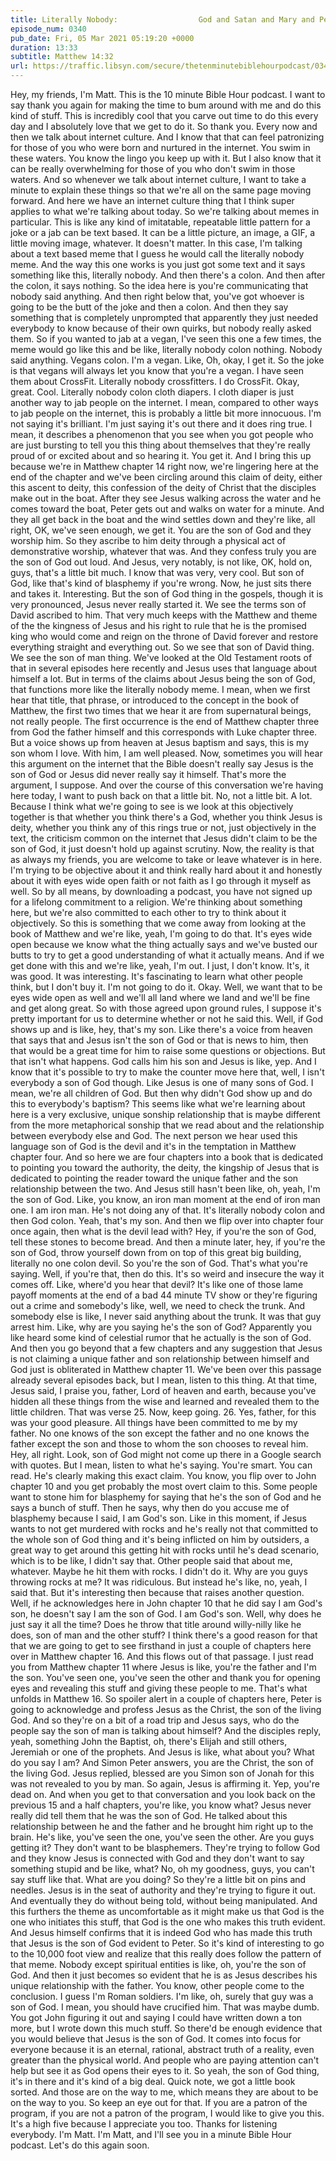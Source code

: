 ```yaml
---
title: Literally Nobody:                  God and Satan and Mary and Peter and Demons and Some Rando Soldier: Jesus Is the Son of God
episode_num: 0340
pub_date: Fri, 05 Mar 2021 05:19:20 +0000
duration: 13:33
subtitle: Matthew 14:32
url: https://traffic.libsyn.com/secure/thetenminutebiblehourpodcast/0340_-_Literally_Nobody-__________________God_and_Satan_and_Mary_and_Peter_and_Demons_and_Some_Rando_Soldier-_Jesus_Is_the_Son_of_God.mp3
---
```


 Hey, my friends, I'm Matt. This is the 10 minute Bible Hour podcast. I want to say thank you again for making the time to bum around with me and do this kind of stuff. This is incredibly cool that you carve out time to do this every day and I absolutely love that we get to do it. So thank you. Every now and then we talk about internet culture. And I know that that can feel patronizing for those of you who were born and nurtured in the internet. You swim in these waters. You know the lingo you keep up with it. But I also know that it can be really overwhelming for those of you who don't swim in those waters. And so whenever we talk about internet culture, I want to take a minute to explain these things so that we're all on the same page moving forward. And here we have an internet culture thing that I think super applies to what we're talking about today. So we're talking about memes in particular. This is like any kind of imitatable, repeatable little pattern for a joke or a jab can be text based. It can be a little picture, an image, a GIF, a little moving image, whatever. It doesn't matter. In this case, I'm talking about a text based meme that I guess he would call the literally nobody meme. And the way this one works is you just got some text and it says something like this, literally nobody. And then there's a colon. And then after the colon, it says nothing. So the idea here is you're communicating that nobody said anything. And then right below that, you've got whoever is going to be the butt of the joke and then a colon. And then they say something that is completely unprompted that apparently they just needed everybody to know because of their own quirks, but nobody really asked them. So if you wanted to jab at a vegan, I've seen this one a few times, the meme would go like this and be like, literally nobody colon nothing. Nobody said anything. Vegans colon. I'm a vegan. Like, Oh, okay, I get it. So the joke is that vegans will always let you know that you're a vegan. I have seen them about CrossFit. Literally nobody crossfitters. I do CrossFit. Okay, great. Cool. Literally nobody colon cloth diapers. I cloth diaper is just another way to jab people on the internet. I mean, compared to other ways to jab people on the internet, this is probably a little bit more innocuous. I'm not saying it's brilliant. I'm just saying it's out there and it does ring true. I mean, it describes a phenomenon that you see when you got people who are just bursting to tell you this thing about themselves that they're really proud of or excited about and so hearing it. You get it. And I bring this up because we're in Matthew chapter 14 right now, we're lingering here at the end of the chapter and we've been circling around this claim of deity, either this ascent to deity, this confession of the deity of Christ that the disciples make out in the boat. After they see Jesus walking across the water and he comes toward the boat, Peter gets out and walks on water for a minute. And they all get back in the boat and the wind settles down and they're like, all right, OK, we've seen enough, we get it. You are the son of God and they worship him. So they ascribe to him deity through a physical act of demonstrative worship, whatever that was. And they confess truly you are the son of God out loud. And Jesus, very notably, is not like, OK, hold on, guys, that's a little bit much. I know that was very, very cool. But son of God, like that's kind of blasphemy if you're wrong. Now, he just sits there and takes it. Interesting. But the son of God thing in the gospels, though it is very pronounced, Jesus never really started it. We see the terms son of David ascribed to him. That very much keeps with the Matthew and theme of the the kingness of Jesus and his right to rule that he is the promised king who would come and reign on the throne of David forever and restore everything straight and everything out. So we see that son of David thing. We see the son of man thing. We've looked at the Old Testament roots of that in several episodes here recently and Jesus uses that language about himself a lot. But in terms of the claims about Jesus being the son of God, that functions more like the literally nobody meme. I mean, when we first hear that title, that phrase, or introduced to the concept in the book of Matthew, the first two times that we hear it are from supernatural beings, not really people. The first occurrence is the end of Matthew chapter three from God the father himself and this corresponds with Luke chapter three. But a voice shows up from heaven at Jesus baptism and says, this is my son whom I love. With him, I am well pleased. Now, sometimes you will hear this argument on the internet that the Bible doesn't really say Jesus is the son of God or Jesus did never really say it himself. That's more the argument, I suppose. And over the course of this conversation we're having here today, I want to push back on that a little bit. No, not a little bit. A lot. Because I think what we're going to see is we look at this objectively together is that whether you think there's a God, whether you think Jesus is deity, whether you think any of this rings true or not, just objectively in the text, the criticism common on the internet that Jesus didn't claim to be the son of God, it just doesn't hold up against scrutiny. Now, the reality is that as always my friends, you are welcome to take or leave whatever is in here. I'm trying to be objective about it and think really hard about it and honestly about it with eyes wide open faith or not faith as I go through it myself as well. So by all means, by downloading a podcast, you have not signed up for a lifelong commitment to a religion. We're thinking about something here, but we're also committed to each other to try to think about it objectively. So this is something that we come away from looking at the book of Matthew and we're like, yeah, I'm going to do that. It's eyes wide open because we know what the thing actually says and we've busted our butts to try to get a good understanding of what it actually means. And if we get done with this and we're like, yeah, I'm out. I just, I don't know. It's, it was good. It was interesting. It's fascinating to learn what other people think, but I don't buy it. I'm not going to do it. Okay. Well, we want that to be eyes wide open as well and we'll all land where we land and we'll be fine and get along great. So with those agreed upon ground rules, I suppose it's pretty important for us to determine whether or not he said this. Well, if God shows up and is like, hey, that's my son. Like there's a voice from heaven that says that and Jesus isn't the son of God or that is news to him, then that would be a great time for him to raise some questions or objections. But that isn't what happens. God calls him his son and Jesus is like, yep. And I know that it's possible to try to make the counter move here that, well, I isn't everybody a son of God though. Like Jesus is one of many sons of God. I mean, we're all children of God. But then why didn't God show up and do this to everybody's baptism? This seems like what we're learning about here is a very exclusive, unique sonship relationship that is maybe different from the more metaphorical sonship that we read about and the relationship between everybody else and God. The next person we hear used this language son of God is the devil and it's in the temptation in Matthew chapter four. And so here we are four chapters into a book that is dedicated to pointing you toward the authority, the deity, the kingship of Jesus that is dedicated to pointing the reader toward the unique father and the son relationship between the two. And Jesus still hasn't been like, oh, yeah, I'm the son of God. Like, you know, an iron man moment at the end of iron man one. I am iron man. He's not doing any of that. It's literally nobody colon and then God colon. Yeah, that's my son. And then we flip over into chapter four once again, then what is the devil lead with? Hey, if you're the son of God, tell these stones to become bread. And then a minute later, hey, if you're the son of God, throw yourself down from on top of this great big building, literally no one colon devil. So you're the son of God. That's what you're saying. Well, if you're that, then do this. It's so weird and insecure the way it comes off. Like, where'd you hear that devil? It's like one of those lame payoff moments at the end of a bad 44 minute TV show or they're figuring out a crime and somebody's like, well, we need to check the trunk. And somebody else is like, I never said anything about the trunk. It was that guy arrest him. Like, why are you saying he's the son of God? Apparently you like heard some kind of celestial rumor that he actually is the son of God. And then you go beyond that a few chapters and any suggestion that Jesus is not claiming a unique father and son relationship between himself and God just is obliterated in Matthew chapter 11. We've been over this passage already several episodes back, but I mean, listen to this thing. At that time, Jesus said, I praise you, father, Lord of heaven and earth, because you've hidden all these things from the wise and learned and revealed them to the little children. That was verse 25. Now, keep going. 26. Yes, father, for this was your good pleasure. All things have been committed to me by my father. No one knows of the son except the father and no one knows the father except the son and those to whom the son chooses to reveal him. Hey, all right. Look, son of God might not come up there in a Google search with quotes. But I mean, listen to what he's saying. You're smart. You can read. He's clearly making this exact claim. You know, you flip over to John chapter 10 and you get probably the most overt claim to this. Some people want to stone him for blasphemy for saying that he's the son of God and he says a bunch of stuff. Then he says, why then do you accuse me of blasphemy because I said, I am God's son. Like in this moment, if Jesus wants to not get murdered with rocks and he's really not that committed to the whole son of God thing and it's being inflicted on him by outsiders, a great way to get around this getting hit with rocks until he's dead scenario, which is to be like, I didn't say that. Other people said that about me, whatever. Maybe he hit them with rocks. I didn't do it. Why are you guys throwing rocks at me? It was ridiculous. But instead he's like, no, yeah, I said that. But it's interesting then because that raises another question. Well, if he acknowledges here in John chapter 10 that he did say I am God's son, he doesn't say I am the son of God. I am God's son. Well, why does he just say it all the time? Does he throw that title around willy-nilly like he does, son of man and the other stuff? I think there's a good reason for that that we are going to get to see firsthand in just a couple of chapters here over in Matthew chapter 16. And this flows out of that passage. I just read you from Matthew chapter 11 where Jesus is like, you're the father and I'm the son. You've seen one, you've seen the other and thank you for opening eyes and revealing this stuff and giving these people to me. That's what unfolds in Matthew 16. So spoiler alert in a couple of chapters here, Peter is going to acknowledge and profess Jesus as the Christ, the son of the living God. And so they're on a bit of a road trip and Jesus says, who do the people say the son of man is talking about himself? And the disciples reply, yeah, something John the Baptist, oh, there's Elijah and still others, Jeremiah or one of the prophets. And Jesus is like, what about you? What do you say I am? And Simon Peter answers, you are the Christ, the son of the living God. Jesus replied, blessed are you Simon son of Jonah for this was not revealed to you by man. So again, Jesus is affirming it. Yep, you're dead on. And when you get to that conversation and you look back on the previous 15 and a half chapters, you're like, you know what? Jesus never really did tell them that he was the son of God. He talked about this relationship between he and the father and he brought him right up to the brain. He's like, you've seen the one, you've seen the other. Are you guys getting it? They don't want to be blasphemers. They're trying to follow God and they know Jesus is connected with God and they don't want to say something stupid and be like, what? No, oh my goodness, guys, you can't say stuff like that. What are you doing? So they're a little bit on pins and needles. Jesus is in the seat of authority and they're trying to figure it out. And eventually they do without being told, without being manipulated. And this furthers the theme as uncomfortable as it might make us that God is the one who initiates this stuff, that God is the one who makes this truth evident. And Jesus himself confirms that it is indeed God who has made this truth that Jesus is the son of God evident to Peter. So it's kind of interesting to go to the 10,000 foot view and realize that this really does follow the pattern of that meme. Nobody except spiritual entities is like, oh, you're the son of God. And then it just becomes so evident that he is as Jesus describes his unique relationship with the father. You know, other people come to the conclusion. I guess I'm Roman soldiers. I'm like, oh, surely that guy was a son of God. I mean, you should have crucified him. That was maybe dumb. You got John figuring it out and saying I could have written down a ton more, but I wrote down this much stuff. So there'd be enough evidence that you would believe that Jesus is the son of God. It comes into focus for everyone because it is an eternal, rational, abstract truth of a reality, even greater than the physical world. And people who are paying attention can't help but see it as God opens their eyes to it. So yeah, the son of God thing, it's in there and it's kind of a big deal. Quick note, we got a little book sorted. And those are on the way to me, which means they are about to be on the way to you. So keep an eye out for that. If you are a patron of the program, if you are not a patron of the program, I would like to give you this. It's a high five because I appreciate you too. Thanks for listening everybody. I'm Matt. I'm Matt, and I'll see you in a minute Bible Hour podcast. Let's do this again soon.